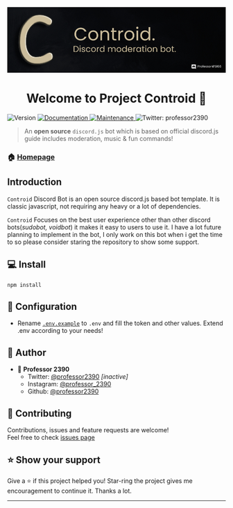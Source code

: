 <img src="./Assets/repo-banner.jpg"/>

<h1 align="center">Welcome to Project Controid 👋</h1>
<p>
  <img alt="Version" src="https://img.shields.io/badge/version-v1.0-blue.svg?cacheSeconds=2592000" />
  <a href="https://github.com/professor-2390/controid-bot#readme" target="_blank">
    <img alt="Documentation" src="https://img.shields.io/badge/documentation-yes-brightgreen.svg" />
  </a>
  <a href="https://github.com/professor-2390/controid-bot/graphs/commit-activity" target="_blank">
    <img alt="Maintenance" src="https://img.shields.io/badge/Maintained%3F-yes-green.svg" />
  </a>
  <a href="https://twitter.com/professor2390" target="_blank"></a>
    <img alt="Twitter: professor2390" src="https://img.shields.io/twitter/follow/professor2390?color=white&logo=twitter&style=plastic" />
  </a>
</p>

> An **open source** `discord.js` bot which is based on official discord.js guide includes moderation, music & fun commands!

### 🏠 [Homepage](https://github.com/professor-2390/controid-bot#readme)

## Introduction

`Controid` Discord Bot is an open source discord.js based bot template. It is classic javascript, not requiring any heavy or a lot of dependencies.

`Controid` Focuses on the best user experience other than other discord bots(_sudobot, voidbot_) it makes it easy to users to use it. I have a lot future planning to implement in the bot, I only work on this bot when i get the time to so please consider staring the repository to show some support.

## 💻 Install

```sh
npm install
```

## 🔌 Configuration

- Rename [`.env.example`](https://github.com/professor-2390/controid-bot/blob/master/.env.example) to `.env` and fill the token and other values. Extend .env according to your needs!

## 👤 Author

- 👤 **Professor 2390**
  - Twitter: [@professor2390](https://twitter.com/namanvrati) *[inactive]*
  - Instagram: [@professor_2390](https://www.instagram.com/professor_2390/)
  - Github: [@professor2390](https://github.com/professor2390)

## 🤝 Contributing

Contributions, issues and feature requests are welcome!<br />Feel free to check [issues page](https://github.com/professor-2390/controid-bot/issues)

## ⭐ Show your support

Give a ⭐️ if this project helped you! Star-ring the project gives me encouragement to continue it.
Thanks a lot.

---